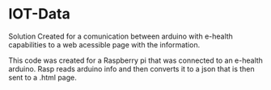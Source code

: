 # IOT-Data


Solution Created for a comunication between arduino with e-health capabilities to a web acessible page with the information.


This code was created for a Raspberry pi that was connected to an e-health arduino.
Rasp reads arduino info and then converts it to a json that is then sent to a .html page.


